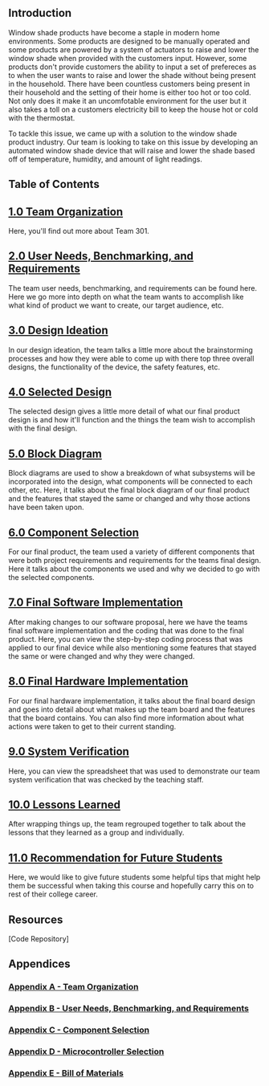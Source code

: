 **Introduction**
---
Window shade products have become a staple in modern home environments. Some products are designed to be manually operated and some products are powered by a system of actuators to raise and lower the window shade when provided with the customers input. However, some products don't provide customers the ability to input a set of prefereces as to when the user wants to raise and lower the shade without being present in the household. There have been countless customers being present in their household and the setting of their home is either too hot or too cold. Not only does it make it an uncomfotable environment for the user but it also takes a toll on a customers electricity bill to keep the house hot or cold with the thermostat.

To tackle this issue, we came up with a solution to the window shade product industry. Our team is looking to take on this issue by developing an automated window shade device that will raise and lower the shade based off of temperature, humidity, and amount of light readings. 

**Table of Contents**
---

## [1.0 Team Organization](Team_Organization.md)
Here, you'll find out more about Team 301.
## [2.0 User Needs, Benchmarking, and Requirements](UserNeeds_Benchmarking_Requirements.md)
The team user needs, benchmarking, and requirements can be found here. Here we go more into depth on what the team wants to accomplish like what kind of product we want to create, our target audience, etc.
## [3.0 Design Ideation](Design_Ideation.md)
In our design ideation, the team talks a little more about the brainstorming processes and how they were able to come up with there top three overall designs, the functionality of the device, the safety features, etc. 
## [4.0 Selected Design](Selected_Design.md)
The selected design gives a little more detail of what our final product design is and how it'll function and the things the team wish to accomplish with the final design.
## [5.0 Block Diagram](Block_Diagram.md)
Block diagrams are used to show a breakdown of what subsystems will be incorporated into the design, what components will be connected to each other, etc. Here, it talks about the final block diagram of our final product and the features that stayed the same or changed and why those actions have been taken upon.
## [6.0 Component Selection](Component_Selection.md)
For our final product, the team used a variety of different components that were both project requirements and requirements for the teams final design. Here it talks about the components we used and why we decided to go with the selected components. 
## [7.0 Final Software Implementation](Software_Implementation.md)
After making changes to our software proposal, here we have the teams final software implementation and the coding that was done to the final product. Here, you can view the step-by-step coding process that was applied to our final device while also mentioning some features that stayed the same or were changed and why they were changed.
## [8.0 Final Hardware Implementation](Hardware_Implementation.md)
For our final hardware implementation, it talks about the final board design and goes into detail about what makes up the team board and the features that the board contains. You can also find more information about what actions were taken to get to their current standing.
## [9.0 System Verification](System_Verification.md)
Here, you can view the spreadsheet that was used to demonstrate our team system verification that was checked by the teaching staff.
## [10.0 Lessons Learned](Lessons_Learned.md)
After wrapping things up, the team regrouped together to talk about the lessons that they learned as a group and individually.
## [11.0 Recommendation for Future Students](Recommendation_for_Future_Students.md)
Here, we would like to give future students some helpful tips that might help them be successful when taking this course and hopefully carry this on to rest of their college career.

**Resources**
---
[Code Repository]

## Appendices 

### [Appendix A - Team Organization](Appendix_A.md)
### [Appendix B - User Needs, Benchmarking, and Requirements](Appendix_B.md)
### [Appendix C - Component Selection](Appendix_C.md)
### [Appendix D - Microcontroller Selection](Appendix_D.md)
### [Appendix E - Bill of Materials](Appendix_E.md)
